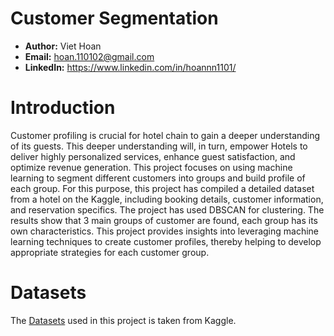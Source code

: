 # Customer Segmentation
- **Author:** Viet Hoan
- **Email:** hoan.110102@gmail.com
- **LinkedIn:** https://www.linkedin.com/in/hoannn1101/

# Introduction
Customer profiling is crucial for hotel chain to  gain a deeper understanding of its guests. This deeper understanding will, in turn, empower Hotels to deliver highly personalized services, enhance guest satisfaction, and optimize revenue generation. This project focuses on using machine learning to segment different customers into groups and build profile of each group. For this purpose, this project has compiled a detailed dataset from a hotel on the Kaggle, including booking details, customer information, and reservation specifics. The project has used DBSCAN for clustering. The results show that 3 main groups of customer are found, each group has its own characteristics. This project provides insights into leveraging machine learning techniques to create customer profiles, thereby helping to develop appropriate strategies for each customer group.

# Datasets
The [Datasets](https://www.kaggle.com/datasets/youssefaboelwafa/hotel-booking-cancellation-prediction) used in this project is taken from Kaggle.
